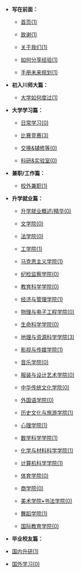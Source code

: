 - **写在前面：**

  - [首页(1)](README.md)

  - [致谢(1)](preface/Acknowledge.md)

  - [关于我们(1)](preface/About_us.md)

  - [如何分享经验(1)](preface/Sharing_experience.md)

  - [手册未来规划(1)](preface/Future_development.md)

- **初入川师大篇：**

  - [大学如何度过(1)](初入川师大篇/README.md)

- **大学学习篇：**

  - [日常学习(0)](大学学习篇/日常学习/README.md)

  - [比赛竞赛(3)](大学学习篇/比赛竞赛/README.md)

  - [交换&辅修等(0)](大学学习篇/其他/README.md)

  - [科研&实验室(0)](大学学习篇/科研&实验等/README.md)

- **兼职/工作篇：**
	- [校外兼职(1)](兼职工作篇/校外兼职/README.md)

- **升学就业篇：**

  - [升学就业概述/精华(0)](升学就业篇/A升学就业精华/README.md)

  - [文学院(0)](升学就业篇/文学院/README.md)
  
  - [法学院(0)](升学就业篇/法学院/README.md)

  - [工学院(1)](升学就业篇/工学院/README.md)
  
  - [马克思主义学院(1)](升学就业篇/马克思主义学院/README.md)
  
  - [纪检监察学院(0)](升学就业篇/纪检监察学院/README.md)
  
  - [教育科学学院(0)](升学就业篇/教育科学学院/README.md)
  
  - [经济与管理学院(1)](升学就业篇/经济与管理学院/README.md)
  
  - [物理与电子工程学院(0)](升学就业篇/物理与电子工程学院/README.md)
  
  - [生命科学学院(0)](升学就业篇/生命科学学院/README.md)
  
  - [地理与资源科学学院(3)](升学就业篇/地理与资源科学学院/README.md)
  
  - [影视与传媒学院(1)](升学就业篇/影视与传媒学院/README.md)
  
  - [音乐学院(0)](升学就业篇/音乐学院/README.md)
  
  - [服装与设计艺术学院(0)](升学就业篇/服装与设计艺术学院/README.md)
  
  - [中华传统文化学院(0)](升学就业篇/中华传统文化学院/README.md)
  
  - [外国语学院(0)](升学就业篇/外国语学院/README.md)
  
  - [历史文化与旅游学院(1)](升学就业篇/历史文化与旅游学院/README.md)
  
  - [心理学院(1)](升学就业篇/心理学院/README.md)
  
  - [数学科学学院(1)](升学就业篇/数学科学学院/README.md)
  
  - [化学与材料科学学院(1)](升学就业篇/化学与材料科学学院/README.md)
  
  - [计算机科学学院(1)](升学就业篇/计算机科学学院/README.md)
  
  - [体育学院(0)](升学就业篇/体育学院/README.md)
  
  - [商学院(0)](升学就业篇/商学院/README.md)
  
  - [美术学院•书法学院(0)](升学就业篇/美术_书法学院/README.md)
  
  - [舞蹈学院(1)](升学就业篇/舞蹈学院/README.md)
  
  - [国际教育学院(0)](升学就业篇/国际教育学院/README.md)


- **毕业校友篇：**

- [国内升研(1)](毕业校友篇/国内升研/README.md)

- [国外学习(0)](毕业校友篇/国外学习/README.md)